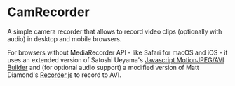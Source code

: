 # CamRecorder
A simple camera recorder that allows to record video clips (optionally with audio) in desktop and mobile browsers.

For browsers without MediaRecorder API - like Safari for macOS and iOS - it uses an extended version of Satoshi Ueyama's [Javascript MotionJPEG/AVI Builder](http://ushiroad.com/mjpeg/) and (for optional audio support) a modified version of Matt Diamond's [Recorder.js](https://github.com/mattdiamond/Recorderjs) to record to AVI.
